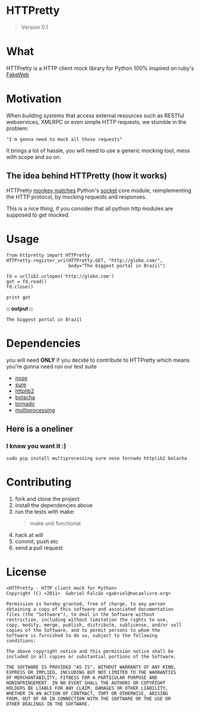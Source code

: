 # HTTPretty
> Version 0.1

# What

HTTPretty is a HTTP client mock library for Python 100% inspired on ruby's [FakeWeb](http://fakeweb.rubyforge.org/)

# Motivation

When building systems that access external resources such as RESTful
webservices, XMLRPC or even simple HTTP requests, we stumble in the
problem:

    "I'm gonna need to mock all those requests"

It brings a lot of hassle, you will need to use a generic mocking
tool, mess with scope and so on.

## The idea behind HTTPretty (how it works)

HTTPretty [monkey matches](http://en.wikipedia.org/wiki/Monkey_patch)
Python's [socket](http://docs.python.org/library/socket.html) core
module, reimplementing the HTTP protocol, by mocking requests and
responses.

This is a nice thing, if you consider that all python http modules
are supposed to get mocked.

# Usage

    from httpretty import HTTPretty
    HTTPretty.register_uri(HTTPretty.GET, "http://globo.com/",
                           body="The biggest portal in Brazil")

    fd = urllib2.urlopen('http://globo.com')
    got = fd.read()
    fd.close()

    print got

**:: output ::**

    The biggest portal in Brazil


# Dependencies

you will need **ONLY** if you decide to contribute to HTTPretty which means you're gonna need run our test suite

* [nose](http://code.google.com/p/python-nose/)
* [sure](http://github.com/gabrielfalcao/sure/)
* [httplib2](http://code.google.com/p/httplib2/)
* [bolacha](http://github.com/gabrielfalcao/bolacha/)
* [tornado](http://tornadoweb.org/)
* [multiprocessing](http://tornadoweb.org/)

## Here is a oneliner

### I know you want it :)

    sudo pip install multiprocessing sure nose tornado httplib2 bolacha

# Contributing

1. fork and clone the project
2. install the dependencies above
3. run the tests with make:
    > make unit functional
4. hack at will
5. commit, push etc
6. send a pull request

# License

    <HTTPretty - HTTP client mock for Python>
    Copyright (C) <2011>  Gabriel Falcão <gabriel@nacaolivre.org>

    Permission is hereby granted, free of charge, to any person
    obtaining a copy of this software and associated documentation
    files (the "Software"), to deal in the Software without
    restriction, including without limitation the rights to use,
    copy, modify, merge, publish, distribute, sublicense, and/or sell
    copies of the Software, and to permit persons to whom the
    Software is furnished to do so, subject to the following
    conditions:

    The above copyright notice and this permission notice shall be
    included in all copies or substantial portions of the Software.

    THE SOFTWARE IS PROVIDED "AS IS", WITHOUT WARRANTY OF ANY KIND,
    EXPRESS OR IMPLIED, INCLUDING BUT NOT LIMITED TO THE WARRANTIES
    OF MERCHANTABILITY, FITNESS FOR A PARTICULAR PURPOSE AND
    NONINFRINGEMENT. IN NO EVENT SHALL THE AUTHORS OR COPYRIGHT
    HOLDERS BE LIABLE FOR ANY CLAIM, DAMAGES OR OTHER LIABILITY,
    WHETHER IN AN ACTION OF CONTRACT, TORT OR OTHERWISE, ARISING
    FROM, OUT OF OR IN CONNECTION WITH THE SOFTWARE OR THE USE OR
    OTHER DEALINGS IN THE SOFTWARE.

